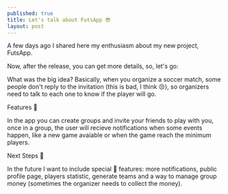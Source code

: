 ```yaml
---
published: true
title: Let's talk about FutsApp 😎
layout: post
---
```

A few days ago I shared here my enthusiasm about my new project, FutsApp.

Now, after the release, you can get more details, so, let's go:

What was the big idea? Basically, when you organize a soccer match, some people don't reply to the invitation (this is bad, I think 😒), so organizers need to talk to each one to know if the player will go.

Features 🚀

In the app you can create groups and invite your friends to play with you, once in a group, the user will recieve notifications when some events happen, like a new game avaiable or when the game reach the minimum players.

Next Steps 🏃

In the future I want to include special 🌟 features: more notifications, public profile page, players statistic, generate teams and a way to manage group money (sometimes the organizer needs to collect the money).

